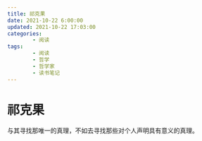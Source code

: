 ```yaml
---
title: 祁克果
date: 2021-10-22 6:00:00
updated: 2021-10-22 17:03:00
categories:
        - 阅读
tags:
        - 阅读
        - 哲学
        - 哲学家
        - 读书笔记
---
```


# 祁克果

与其寻找那唯一的真理，不如去寻找那些对个人声明具有意义的真理。